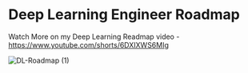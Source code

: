 # Deep Learning Engineer Roadmap
Watch More on my Deep Learning Readmap video - https://www.youtube.com/shorts/6DXIXWS6MIg


![DL-Roadmap (1)](https://github.com/user-attachments/assets/2761b03f-f647-4f0c-b5f5-d55158217c3b)

